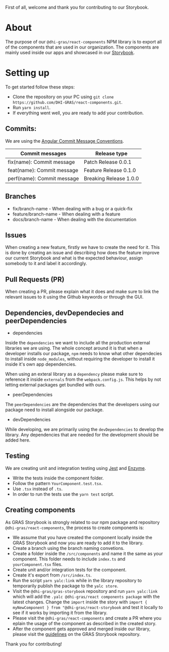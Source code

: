 First of all, welcome and thank you for contributing to our Storybook.

# About

The purpose of our `@dhi-gras/react-components` NPM library is to export all of the components that are used in our organization. The components are mainly used inside our apps and showcased in our [Storybook](https://storybookdev.z6.web.core.windows.net).

# Setting up

To get started follow these steps:

- Clone the repository on your PC using `git clone https://github.com/DHI-GRAS/react-components.git`.
- Run `yarn install`.
- If everything went well, you are ready to add your contribution.

## Commits:

We are using the [Angular Commit Message Conventions](https://github.com/angular/angular.js/blob/master/DEVELOPERS.md#-git-commit-guidelines).

| Commit messages            | Release type           |
| -------------------------- | ---------------------- |
| fix(name): Commit message  | Patch Release 0.0.1    |
| feat(name): Commit message | Feature Release 0.1.0  |
| perf(name): Commit message | Breaking Release 1.0.0 |

## Branches

- fix/branch-name - When dealing with a bug or a quick-fix
- feature/branch-name - When dealing with a feature
- docs/branch-name - When dealing with the documentation

## Issues

When creating a new feature, firstly we have to create the need for it.
This is done by creating an issue and describing how does the feature improve our current Storybook and what is the expected behaviour, assign somebody to it and label it accordingly.

## Pull Requests (PR)

When creating a PR, please explain what it does and make sure to link the relevant issues to it using the Github keywords or through the GUI.

## Dependencies, devDependecies and peerDependencies

- dependencies

Inside the `dependencies` we want to include all the production external libraries we are using. The whole concept around it is that when a developer installs our package, `npm` needs to know what other dependecies to install inside `node_modules`, without requiring the developer to install it inside it's own app dependencies.

When using an exteral library as a `dependency` please make sure to reference it inside `externals` from the `webpack.config.js`. This helps by not letting external packages get bundled with ours.

- peerDependencies

The `peerDependencies` are the dependencies that the developers using our package need to install alongside our package.

- devDependencies

While developing, we are primarily using the `devDependencies` to develop the library. Any dependencies that are needed for the development should be added here.

## Testing

We are creating unit and integration testing using [Jest](https://jestjs.io/) and [Enzyme](https://enzymejs.github.io/enzyme/).

- Write the tests inside the component folder.
- Follow the pattern `YourComponent.test.tsx`.
- Use `.tsx` instead of `.ts`.
- In order to run the tests use the `yarn test` script.

## Creating components

As GRAS Storybook is strongly related to our npm package and repository `@dhi-gras/react-components`, the process to create components is:

- We assume that you have created the component locally inside the GRAS Storybook and now you are ready to add it to the library.
- Create a branch using the branch naming convetions.
- Create a folder inside the `/src/components` and name it the same as your component. This folder needs to include `index.ts` and `yourComponent.tsx` files.
- Create unit and/or integration tests for the component.
- Create it's export from `/src/index.ts`.
- Run the script `yarn yalc:link` while in the library repository to temporarily publish the package to the `yalc store`.
- Visit the `@dhi-gras/gras-storybook` repository and run `yarn yalc:link` which will add the `.yalc @dhi-gras/react components package` with the latest changes. Change the `import` inside the story with `import { myNewComponent } from "@dhi-gras/react-storybook` and test it locally to see if it works by importing it from the library.
- Please visit the `@dhi-gras/react-components` and create a PR where you eplain the usage of the component as described in the created story.
- After the component gets approved and merged inside our library, please visit the [guidelines](https://github.com/DHI-GRAS/gras-storybook/blob/master/docs/CONTRIBUTING.md) on the GRAS Storybook repository.

Thank you for contributing!
